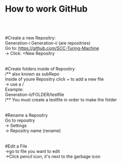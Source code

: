 # How to work GitHub
<br><br><br>
#Create a new Repositry:<br>
Generation-i Generation-ii (are repositries)<br>
  Go to: https://github.com/SCC-Turing-Machine<br>
    -> Click: +New Repositry<br>
<br><br>
#Create folders inside of Repositry<br>
/** also known as subRepo<br>
  Inside of youre Repositry click + to add a new file<br>
  -> use a /<br>
  Example:<br>
    Generation-ii/FOLDER/testfile<br>
    /** You must create a testfile in order to make the folder<br>
    <br><br>
#Rename a Repositry<br>
  Go to repositry<br>
  -> Settings <br>
    -> Repositry name (rename)<br>
    <br><br>
#Edit a File<br>
  ->go to file you want to edit<br>
    ->Click pencil icon, it's next to the garbage icon
  
